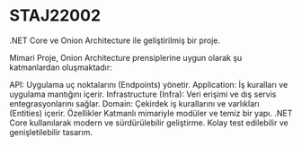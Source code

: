 # STAJ22002
.NET Core ve Onion Architecture ile geliştirilmiş bir proje.

Mimari
Proje, Onion Architecture prensiplerine uygun olarak şu katmanlardan oluşmaktadır:

API: Uygulama uç noktalarını (Endpoints) yönetir.
Application: İş kuralları ve uygulama mantığını içerir.
Infrastructure (Infra): Veri erişimi ve dış servis entegrasyonlarını sağlar.
Domain: Çekirdek iş kurallarını ve varlıkları (Entities) içerir.
Özellikler
Katmanlı mimariyle modüler ve temiz bir yapı.
.NET Core kullanılarak modern ve sürdürülebilir geliştirme.
Kolay test edilebilir ve genişletilebilir tasarım.
